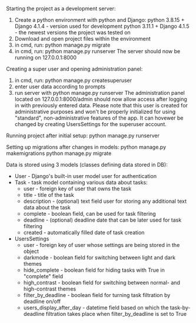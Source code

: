 Starting the project as a development server:

1. Create a python environment with python and Django:
   python 3.8.15 + Django 4.1.4 - version used for development
   python 3.11.1 + Django 4.1.5 - the newest versions the project was tested on
1. Download and open project files within the environment
1. in cmd, run: python manage.py migrate
1. in cmd, run: python manage.py runserver
   The server should now be running on 127.0.0.1:8000

Creating a super user and opening administration panel:

1. in cmd, run: python manage.py createsuperuser
1. enter user data according to prompts
1. run server with python manage.py runserver
   The administration panel located on 127.0.0.1:8000/admin should now allow access after logging in with previously entered data. Please note that this user is created for administrative purposes and won't be properly initialized for using "standard", non-administrative features of the app. It can hovewer be changed by creating UsersSettings for the superuser account.

Running project after initial setup:
python manage.py runserver

Setting up migrations after changes in models:
python manage.py makemigrations
python manage.py migrate

Data is stored using 3 models (classes defining data stored in DB):

- User - Django's built-in user model user for authentication
- Task - task model containing various data about tasks:
  - user - foreign key of user that owns the task
  - title - title of the task
  - description - (optional) text field user for storing any additional text data about the task
  - complete - boolean field, can be used for task filtering
  - deadline - (optional) deadline date that can be later used for task filtering
  - created - automatically filled date of task creation
- UsersSettings
  - user - foreign key of user whose settings are being stored in the object
  - darkmode - boolean field for switching between light and dark themes
  - hide_complete - boolean field for hiding tasks with True in "complete" field
  - high_contrast - boolean field for switching between normal- and high-contrast themes
  - filter_by_deadline - boolean field for turning task filtration by deadline on/off
  - users_display_after_day - datetime field based on which the task-by-deadline filtration takes place when filter_by_deadline is set to True
